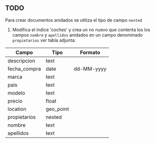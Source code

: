 ## TODO

Para crear documentos anidados se utiliza el tipo de campo `nested`

1. Modifica el índice 'coches' y crea un no nuevo que contenta los los campos `nombre` y `apellidos` anidados en un campo denominado `propietarios` ver tabla adjunta:

| Campo        | Tipo      | Formato    |
|--------------|-----------|------------|
| descripcion  | text      |            |
| fecha_compra | date      | dd-MM-yyyy |
| marca        | text      |            |
| pais         | text      |            |
| modelo       | text      |            |
| precio       | float     |            |
| location     | geo_point |            |
| propietarios | nested    |            |
| nombre       | text      |            |
| apellidos    | text      |            |


